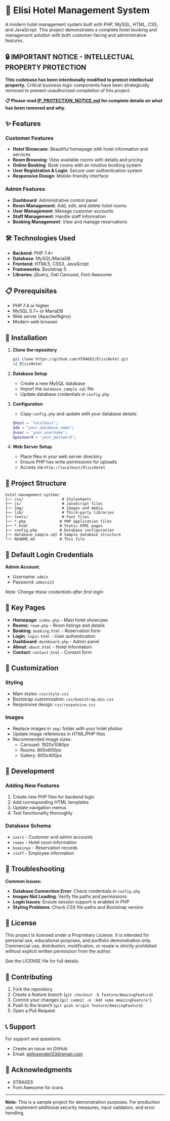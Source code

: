 # 🏨 Elisi Hotel Management System

A modern hotel management system built with PHP, MySQL, HTML, CSS, and JavaScript. This project demonstrates a complete hotel booking and management solution with both customer-facing and administrative features.

## 🔒 IMPORTANT NOTICE - INTELLECTUAL PROPERTY PROTECTION

**This codebase has been intentionally modified to protect intellectual property.** Critical business logic components have been strategically removed to prevent unauthorized completion of this project.

**📋 Please read [IP_PROTECTION_NOTICE.md](IP_PROTECTION_NOTICE.md) for complete details on what has been removed and why.**

## ✨ Features

### Customer Features
- **Hotel Showcase**: Beautiful homepage with hotel information and services
- **Room Browsing**: View available rooms with details and pricing
- **Online Booking**: Book rooms with an intuitive booking system
- **User Registration & Login**: Secure user authentication system
- **Responsive Design**: Mobile-friendly interface

### Admin Features
- **Dashboard**: Administrative control panel
- **Room Management**: Add, edit, and delete hotel rooms
- **User Management**: Manage customer accounts
- **Staff Management**: Handle staff information
- **Booking Management**: View and manage reservations

## 🛠️ Technologies Used

- **Backend**: PHP 7.4+
- **Database**: MySQL/MariaDB
- **Frontend**: HTML5, CSS3, JavaScript
- **Frameworks**: Bootstrap 5
- **Libraries**: jQuery, Owl Carousel, Font Awesome

## 📋 Prerequisites

- PHP 7.4 or higher
- MySQL 5.7+ or MariaDB
- Web server (Apache/Nginx)
- Modern web browser

## 🚀 Installation

1. **Clone the repository**
   ```bash
   git clone https://github.com/XTRAGES/ElisiHotel.git
   cd ElisiHotel
   ```

2. **Database Setup**
   - Create a new MySQL database
   - Import the `database_sample.sql` file
   - Update database credentials in `config.php`

3. **Configuration**
   - Copy `config.php` and update with your database details:
   ```php
   $host = 'localhost';
   $db = "your_database_name";
   $user = 'your_username';
   $password = 'your_password';
   ```

4. **Web Server Setup**
   - Place files in your web server directory
   - Ensure PHP has write permissions for uploads
   - Access via `http://localhost/ElisiHotel`

## 📁 Project Structure

```
hotel-management-system/
├── css/                 # Stylesheets
├── js/                  # JavaScript files
├── img/                 # Images and media
├── lib/                 # Third-party libraries
├── fonts/               # Font files
├── *.php               # PHP application files
├── *.html              # Static HTML pages
├── config.php          # Database configuration
├── database_sample.sql # Sample database structure
└── README.md           # This file
```

## 🔐 Default Login Credentials

**Admin Account:**
- Username: `admin`
- Password: `admin123`

*Note: Change these credentials after first login*

## 🌟 Key Pages

- **Homepage**: `index.php` - Main hotel showcase
- **Rooms**: `room.php` - Room listings and details
- **Booking**: `booking.html` - Reservation form
- **Login**: `login.html` - User authentication
- **Dashboard**: `dashboard.php` - Admin panel
- **About**: `about.html` - Hotel information
- **Contact**: `contact.html` - Contact form

## 🎨 Customization

### Styling
- Main styles: `css/style.css`
- Bootstrap customization: `css/bootstrap.min.css`
- Responsive design: `css/responsive.css`

### Images
- Replace images in `img/` folder with your hotel photos
- Update image references in HTML/PHP files
- Recommended image sizes:
  - Carousel: 1920x1080px
  - Rooms: 800x600px
  - Gallery: 600x400px

## 🔧 Development

### Adding New Features
1. Create new PHP files for backend logic
2. Add corresponding HTML templates
3. Update navigation menus
4. Test functionality thoroughly

### Database Schema
- `users` - Customer and admin accounts
- `rooms` - Hotel room information
- `bookings` - Reservation records
- `staff` - Employee information

## 🐛 Troubleshooting

**Common Issues:**
- **Database Connection Error**: Check credentials in `config.php`
- **Images Not Loading**: Verify file paths and permissions
- **Login Issues**: Ensure session support is enabled in PHP
- **Styling Problems**: Check CSS file paths and Bootstrap version

## 📝 License
This project is licensed under a Proprietary License.
It is intended for personal use, educational purposes, and portfolio demonstration only.
Commercial use, distribution, modification, or resale is strictly prohibited without explicit written permission from the author.

See the LICENSE file for full details.

## 🤝 Contributing

1. Fork the repository
2. Create a feature branch (`git checkout -b feature/AmazingFeature`)
3. Commit your changes (`git commit -m 'Add some AmazingFeature'`)
4. Push to the branch (`git push origin feature/AmazingFeature`)
5. Open a Pull Request

## 📞 Support

For support and questions:
- Create an issue on GitHub
- Email: aldinzendeli33@gmail.com

## 🙏 Acknowledgments

- XTRAGES
- Font Awesome for icons
  

---

**Note**: This is a sample project for demonstration purposes. For production use, implement additional security measures, input validation, and error handling.
